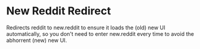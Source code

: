 # New Reddit Redirect

Redirects reddit to new.reddit to ensure it loads the (old) new UI automatically, so you don't need to enter new.reddit every time to avoid the abhorrent (new) new UI.

